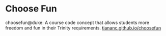# Choose Fun
choosefun@duke: A course code concept that allows students more freedom and fun in their Trinity requirements.
[tiananc.github.io/choosefun](https://tiananc.github.io/choosefun/)
